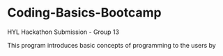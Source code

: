 # Coding-Basics-Bootcamp
HYL Hackathon Submission - Group 13

This program introduces basic concepts of programming to the users by 
